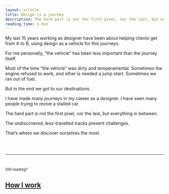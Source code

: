 ```yaml
---
layout: article
title: Design is a journey
description: The hard part is not the first pixel, nor the last, but everything in between.
reading_time: 1 min
---
```


My last 15 years working as designer have been about helping clients get from A to B, using design as a vehicle for this journeys. 

For me personally, “the vehicle” has been less important than the journey itself.

Most of the time “the vehicle” was dirty and temperamental. Sometimes the engine refused to work, and other is needed a jump start. Sometimes we ran out of fuel. 

But in the end we got to our destinations. 

I have made many journeys in my career as a designer. I have seen many people trying to revive a stalled car.

The hard part is not the first pixel, nor the last, but everything in between. 

The undiscovered, less-travelled tracks present challenges. 

That’s where we discover ourselves the most.

<hr style="margin-top: 60px; margin-bottom: 40px;">
<small>Still reading?</small>
<h2><a href="/writing/how-i-work">How I work</a></h2>